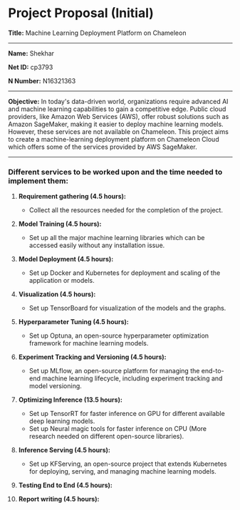 # Project Proposal (Initial)

**Title:** Machine Learning Deployment Platform on Chameleon

---

**Name:** Shekhar

**Net ID:** cp3793

**N Number:** N16321363

---

**Objective:** In today's data-driven world, organizations require advanced AI and machine learning capabilities to gain a competitive edge. Public cloud providers, like Amazon Web Services (AWS), offer robust solutions such as Amazon SageMaker, making it easier to deploy machine learning models. However, these services are not available on Chameleon. This project aims to create a machine-learning deployment platform on Chameleon Cloud which offers some of the services provided by AWS SageMaker.

---

### Different services to be worked upon and the time needed to implement them:

1. **Requirement gathering (4.5 hours):**
   - Collect all the resources needed for the completion of the project.

2. **Model Training (4.5 hours):**
   - Set up all the major machine learning libraries which can be accessed easily without any installation issue.

3. **Model Deployment (4.5 hours):**
   - Set up Docker and Kubernetes for deployment and scaling of the application or models.

4. **Visualization (4.5 hours):**
   - Set up TensorBoard for visualization of the models and the graphs.

5. **Hyperparameter Tuning (4.5 hours):**
   - Set up Optuna, an open-source hyperparameter optimization framework for machine learning models.

6. **Experiment Tracking and Versioning (4.5 hours):**
   - Set up MLflow, an open-source platform for managing the end-to-end machine learning lifecycle, including experiment tracking and model versioning.

7. **Optimizing Inference (13.5 hours):**
   - Set up TensorRT for faster inference on GPU for different available deep learning models.
   - Set up Neural magic tools for faster inference on CPU (More research needed on different open-source libraries).

8. **Inference Serving (4.5 hours):**
   - Set up KFServing, an open-source project that extends Kubernetes for deploying, serving, and managing machine learning models.

9. **Testing End to End (4.5 hours):**

10. **Report writing (4.5 hours):**
